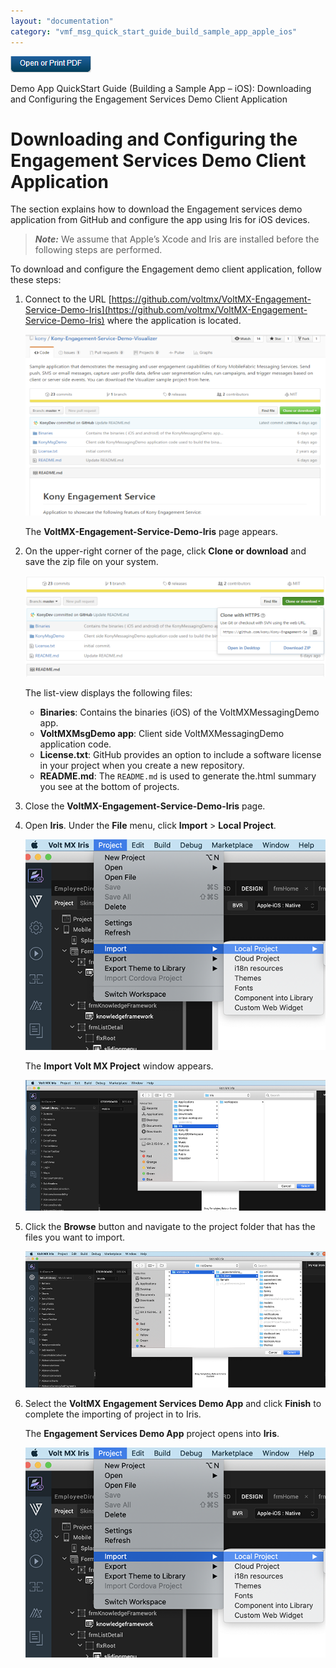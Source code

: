 ```yaml
---
layout: "documentation"
category: "vmf_msg_quick_start_guide_build_sample_app_apple_ios"
---
```

                           

[![](Resources/Images/pdf.png)](http://docs.voltmx.com/8_x_PDFs/messaging/voltmx_foundry_engagement_services_quick_start_guide_build_sample_app_apple_ios.pdf "VoltMX Foundry Engagement Services Quick Start Guide – Building a Sample App – Apple iOS")

Demo App QuickStart Guide (Building a Sample App – iOS): Downloading and Configuring the Engagement Services Demo Client Application

Downloading and Configuring the Engagement Services Demo Client Application
===========================================================================

The section explains how to download the Engagement services demo application from GitHub and configure the app using Iris for iOS devices.

> **_Note:_** We assume that Apple’s Xcode and Iris are installed before the following steps are performed.  

To download and configure the Engagement demo client application, follow these steps:

1.  Connect to the URL [https://github.com/voltmx/VoltMX-Engagement-Service-Demo-Iris](https://github.com/voltmx/VoltMX-Engagement-Service-Demo-Iris) where the application is located. 
    
    ![](Resources/Images/03000027_594x358.png)
    
    The **VoltMX-Engagement-Service-Demo-Iris** page appears.
    
2.  On the upper-right corner of the page, click **Clone or download** and save the zip file on your system.
    
    ![](Resources/Images/03000028_593x200.png)
    
    The list-view displays the following files:
    
    *   **Binaries**: Contains the binaries (iOS) of the VoltMXMessagingDemo app.
    *   **VoltMXMsgDemo app**: Client side VoltMXMessagingDemo application code.
    *   **License.txt**: GitHub provides an option to include a software license in your project when you create a new repository.
    *   **README.md**: The `README.md` is used to generate the.html summary you see at the bottom of projects.
3.  Close the **VoltMX-Engagement-Service-Demo-Iris** page.
4.  Open **Iris**. Under the **File** menu, click **Import** > **Local Project**.
    
    ![](Resources/Images/03000029_593x436.png)
    
    The **Import Volt MX Project** window appears.
    
    ![](Resources/Images/0300002B_589x508.png)
    
5.  Click the **Browse** button and navigate to the project folder that has the files you want to import.
    
    ![](Resources/Images/0300000E_598x510.png)
    
6.  Select the **VoltMX Engagement Services Demo App** and click **Finish** to complete the importing of project in to Iris.
    
    The **Engagement Services Demo App** project opens into **Iris**.
    
    ![](Resources/Images/03000029_596x438.png)
